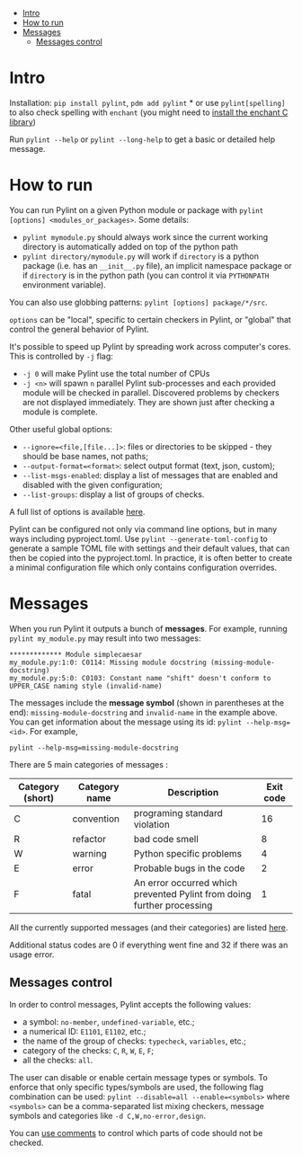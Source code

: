 * [Intro](#intro)
* [How to run](#how-to-run)
* [Messages](#messages)
  * [Messages control](#messages-control)



<a id="intro"></a>
# Intro
Installation: `pip install pylint`, `pdm add pylint`
    * or use `pylint[spelling]` to also check spelling with `enchant` (you might need to 
[install the enchant C library](https://pyenchant.github.io/pyenchant/install.html#installing-the-enchant-c-library))

Run `pylint --help` or `pylint --long-help` to get a basic or detailed help message.



<a id="how-to-run"></a>
# How to run

You can run Pylint on a given Python module or package with `pylint [options] <modules_or_packages>`. Some details:
* `pylint mymodule.py` should always work since the current working directory is automatically added on top of the python path
* `pylint directory/mymodule.py` will work if `directory` is a python package (i.e. has an `__init__.py` file), an 
implicit namespace package or if `director`y is in the python path (you can control it via `PYTHONPATH` environment
variable).

You can also use globbing patterns: `pylint [options] package/*/src`.

`options` can be "local", specific to certain checkers in Pylint, or "global" that control the general behavior of Pylint.

It's possible to speed up Pylint by spreading work across computer's cores. This is controlled by `-j` flag:
* `-j 0` will make Pylint use the total number of CPUs
* `-j <n>` will spawn `n` parallel Pylint sub-processes and each provided module will be checked in parallel.
Discovered problems by checkers are not displayed immediately. They are shown just after checking a module is complete.

Other useful global options:
* `--ignore=<file,[file...]>`: files or directories to be skipped - they should be base names, not paths;
* `--output-format=<format>`: select output format (text, json, custom);
* `--list-msgs-enabled`: display a list of messages that are enabled and disabled with the given configuration;
* `--list-groups`: display a list of groups of checks.

A full list of options is available [here](https://pylint.readthedocs.io/en/latest/user_guide/configuration/all-options.html).

Pylint can be configured not only via command line options, but in many ways including pyproject.toml.
Use `pylint --generate-toml-config` to generate a sample TOML file with settings and their default values, that can 
then be copied into the pyproject.toml. In practice, it is often better to create a minimal configuration file which 
only contains configuration overrides.


<a id="messages"></a>
# Messages

When you run Pylint it outputs a bunch of **messages**. For example, running `pylint my_module.py` may result into two
messages:
```
************* Module simplecaesar
my_module.py:1:0: C0114: Missing module docstring (missing-module-docstring)
my_module.py:5:0: C0103: Constant name "shift" doesn't conform to UPPER_CASE naming style (invalid-name)
```

The messages include the **message symbol** (shown in parentheses at the end): `missing-module-docstring` and 
`invalid-name` in the example above. You can get information about the message using its id: `pylint --help-msg=<id>`. For example,
``` 
pylint --help-msg=missing-module-docstring
```

There are 5 main categories of messages :

| Category (short) | Category name | Description                                                            | Exit code |
|------------------|---------------|------------------------------------------------------------------------|-----------|
| C                | convention    | programing standard violation                                          | 16        |
| R                | refactor      | bad code smell                                                         | 8         |
| W                | warning       | Python specific problems                                               | 4         |
| E                | error         | Probable bugs in the code                                              | 2         |
| F                | fatal         | An error occurred which prevented Pylint from doing further processing | 1         |

All the currently supported messages (and their categories) are listed [here](https://pylint.readthedocs.io/en/latest/user_guide/messages/messages_overview.html#messages-overview).

Additional status codes are 0 if everything went fine and 32 if there was an usage error.


<a id="messages-control"></a>
## Messages control

In order to control messages, Pylint accepts the following values:
* a symbol: `no-member`, `undefined-variable`, etc.;
* a numerical ID: `E1101`, `E1102`, etc.;
* the name of the group of checks: `typecheck`, `variables`, etc.;
* category of the checks: `C`, `R`, `W`, `E`, `F`;
* all the checks: `all`.

The user can disable or enable certain message types or symbols. To enforce that only specific types/symbols are used,
the following flag combination can be used: `pylint --disable=all --enable=<symbols>` where `<symbols>` can be a
comma-separated list mixing checkers, message symbols and categories like `-d C,W,no-error,design`.

You can [use comments](https://pylint.readthedocs.io/en/latest/user_guide/messages/message_control.html#block-disables)
to control which parts of code should not be checked.
